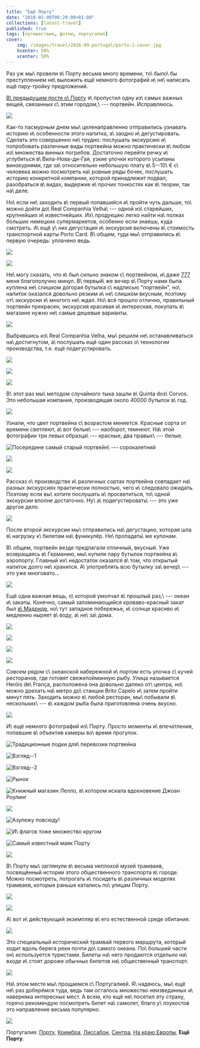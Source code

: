 ```yaml
---
title: "Ещё Порту"
date: "2018-02-08T08:20:00+01:00"
collections: [latest-travel]
published: true
tags: [путешествие, фотки, португалия]
cover:
    img: /images/travel/2016-09-portugal/porto-2-cover.jpg
    hcenter: 50%
    vcenter: 50%
---
```


Раз уж мы\ провели в\ Порту весьма много времени, то\ было\ бы
преступлением не\ выложить ещё немного фотографий и\ не\ написать ещё
пару-тройку предложений.

<!--more-->

[В\ предыдущем посте о\ Порту][porto-1] я\ пропустил одну из\ самых
важных вещей, связанных с\ этим городом,\ --- портвейн. Исправляюсь.

![](/images/travel/2016-09-portugal/porto-2-port-wine.jpg)

Как-то пасмурным днем мы\ целенаправленно отправились узнавать историю
и\ особенности этого напитка, а\ заодно и\ дегустировать. Сделать это
совершенно не\ трудно: послушать экскурсию и\ попробовать различные виды
портвейна можно практически в\ любом из\ множества винных погребов.
Достаточно перейти речку и\ углубиться в\ Вила-Нова-ди-Гая, узкие улочки
которого усыпаны винокурнями, где за\ относительно небольшую плату
в\ 5--10\ € с\ человека можно посмотреть на\ ровные ряды бочек,
послушать историю конкретной компании, которой принадлежит подвал,
разобраться в\ видах, выдержке и\ прочих тонкостях как в\ теории, так
на\ деле.

Но\ если не\ заходить в\ первый попавшийся и\ пройти чуть дальше,
то\ можно дойти до\ Real Companhia Velha\ --- одной из\ старейших,
крупнейших и\ известнейших. Их\ продукцию легко найти на\ полках больших
немецких супермаркетов, особенно если знаешь, куда смотреть. А\ ещё
у\ них дегустация и\ экскурсия включены в\ стоимость транспортной карты
Porto Card. В\ общем, туда мы\ отправились в\ первую очередь: уплачено
ведь.

![](/images/travel/2016-09-portugal/porto-2-oporto-1.jpg)

![](/images/travel/2016-09-portugal/porto-2-oporto-2.jpg)

Не\ могу сказать, что я\ был сильно знаком с\ портвейном, и\ даже
[777][] меня благополучно минул. В\ первый\ же вечер в\ Порту нами была
куплена не\ слишком догорая бутылка с\ надписью "портвейн", но\ напиток
оказался довольно резким и\ не\ слишком вкусным, поэтому от\ экскурсии
я\ многого не\ ждал. Но\ всё прошло отлично, правильный портвейн
прекрасен, экскурсия красивая и\ интересная, покупать в\ магазине нужно
не\ самые дешевые варианты.

![](/images/travel/2016-09-portugal/porto-2-oporto-degustation.jpg)

Выбравшись из\ Real Companhia Velha, мы\ решили не\ останавливаться
на\ достигнутом, а\ послушать ещё один рассказ о\ технологии
производства, т.е. ещё подегустировать.

![](/images/travel/2016-09-portugal/porto-2-walk-1.jpg)

![](/images/travel/2016-09-portugal/porto-2-walk-2.jpg)

![](/images/travel/2016-09-portugal/porto-2-walk-3.jpg)

В\ этот раз мы\ методом случайного тыка зашли в\ Quinta dos\ Corvos.
Это небольшая компания, производящая около 40000 бутылок в\ год.

![](/images/travel/2016-09-portugal/porto-2-corvos-1.jpg)

Узнали, что цвет портвейна с\ возрастом меняется. Красные сорта от
времени светлеют, а\ вот белые\ --- наоборот, темнеют. На\ этой
фотографии три левых образца\ --- красные, два правых\ --- белые.

![Посередине самый старый портвейн\ ---
сорокалетний](/images/travel/2016-09-portugal/porto-2-corvos-2.jpg)

![](/images/travel/2016-09-portugal/porto-2-corvos-3.jpg)

![](/images/travel/2016-09-portugal/porto-2-corvos-4.jpg)

Рассказ о\ производстве и\ различных сортах портвейна совпадает
на\ разных экскурсиях практически полностью, чего и\ следовало ожидать.
Поэтому если вы\ хотите послушать и\ просветиться, то\ одной экскурсии
вполне достаточно. Ну\ а\ подегустировать\ --- это уже другое дело.

![](/images/travel/2016-09-portugal/porto-2-corvos-degustation.jpg)

После второй экскурсии мы\ отправились на\ дегустацию, которая шла
в\ нагрузку к\ билетам на\ фуникулёр. Не\ пропадать\ же купонам.

В\ общем, портвейн везде предлагали отличный, вкусный. Уже возвращаясь
в\ Германию, мы\ купили пару бутылок портвейна в\ аэропорту. Главный
их\ недостаток оказался в\ том, что открытый напиток долго не\ хранится.
А\ употреблять всю бутылку за\ вечер\ --- это уже многовато...

![](/images/travel/2016-09-portugal/porto-2-bottle.jpg)

Ещё одна важная вещь, о\ которой умолчал в\ прошлый раз,\ --- океан
и\ закаты. Конечно, самый запоминающийся кроваво-красный закат был
[в\ Мадриде][madrid], но\ тут западное побережье, и\ солнце красиво
и\ медленно ныряет в\ воду, а\ не\ за\ дома.

![](/images/travel/2016-09-portugal/porto-2-sunset-1.jpg)

![](/images/travel/2016-09-portugal/porto-2-sunset-2.jpg)

![](/images/travel/2016-09-portugal/porto-2-sunset-3.jpg)

![](/images/travel/2016-09-portugal/porto-2-sunset-4.jpg)

Совсем рядом с\ океанской набережной и\ портом есть улочка с\ кучей
ресторанов, где готовят свежепойманную рыбу. Улица называется Heróis
de\ França, расположена она довольно далеко от\ центра, но\ можно доехать
на\ метро до\ станции Brito Capelo и\ затем пройти минут пять. Заходить
можно в\ любой ресторан, мы\ побывали в\ нескольких\ --- в\ каждом рыба
была приготовлена очень вкусно.

![](/images/travel/2016-09-portugal/porto-2-sardines.jpg)

И\ ещё немного фотографий из\ Порту. Просто моменты и\ впечатления,
попавшие в\ объектив камеры во\ время прогулок.

![Традиционные лодки для\ перевозки портвейна](/images/travel/2016-09-portugal/porto-2-boats.jpg)

![Взгляд--1](/images/travel/2016-09-portugal/porto-2-musician.jpg)

![Взгляд--2](/images/travel/2016-09-portugal/porto-2-sight.jpg)

![Рынок](/images/travel/2016-09-portugal/porto-2-market.jpg)

![Книжный магазин Лелло, в\ котором искала вдохновение Джоан
Роулинг](/images/travel/2016-09-portugal/porto-2-livraria-lello.jpg)

![](/images/travel/2016-09-portugal/porto-2-roofs.jpg)

![Азулежу повсюду!](/images/travel/2016-09-portugal/porto-2-street-1.jpg)

![И\ флагов тоже множество кругом](/images/travel/2016-09-portugal/porto-2-street-2.jpg)

![Самый известный маяк Порту](/images/travel/2016-09-portugal/porto-2-lighthouse.jpg)

![](/images/travel/2016-09-portugal/porto-2-fishermen.jpg)

В\ Порту мы\ заглянули в\ весьма неплохой музей трамваев, посвящённый
истории этого общественного транспорта в\ городе. Можно посмотреть,
потрогать и\ посидеть в\ различных моделях трамваев, которые раньше
катались по\ улицам Порту.

![](/images/travel/2016-09-portugal/porto-2-tram-museum-1.jpg)

![](/images/travel/2016-09-portugal/porto-2-tram-museum-2.jpg)

А\ вот и\ действующий экземпляр в\ его естественной среде обитания:

![](/images/travel/2016-09-portugal/porto-2-tram.jpg)

Это специальный исторический трамвай первого маршрута, который ходит
вдоль берега реки почти до\ самого океана. По\ большей части
он\ используется туристами. Билеты на\ него продаются отдельно на\ входе
и\ стоят дороже обычных билетов на\ общественный транспорт.

![](/images/travel/2016-09-portugal/porto-2-tram-inner.jpg)

На\ этом месте мы\ прощаемся с\ Португалией. Я\ надеюсь, мы\ ещё не\ раз
доберёмся туда, ведь там осталось множество неизведанных и\ наверняка
интересных мест. А всем, кто ещё не\ посетил эту страну, горячо
рекомендую посмотреть билет на\ самолет, благо у\ лоукостов это
направление весьма популярно.

![](/images/travel/2016-09-portugal/porto-2-final.jpg)

Португалия:
[Порту](/post/porto-1/),
[Коимбра](/post/coimbra/),
[Лиссабон](/post/lisbon/),
[Синтра](/post/sintra/),
[На краю Европы](/post/europas-edge/),
**Ещё Порту**.

[madrid]: /post/new-year-in-madrid/
[porto-1]: /post/porto-1/
[777]: https://ru.wikipedia.org/wiki/%D0%9F%D0%BE%D1%80%D1%82%D0%B2%D0%B5%D0%B9%D0%BD_777
